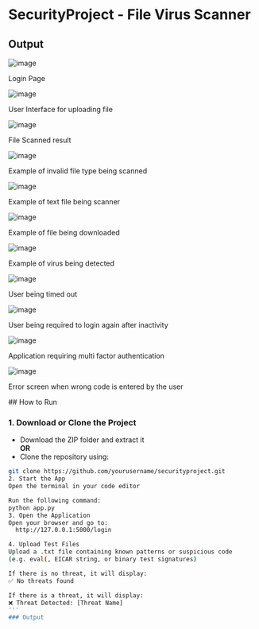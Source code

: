 

# SecurityProject - File Virus Scanner
## Output

![image](https://github.com/user-attachments/assets/0f0ca6f5-ddcc-4e09-82b1-32c8a6d3a254)

<p>Login Page</p>

![image](https://github.com/user-attachments/assets/7958e7ca-7646-4a04-b2dd-6171a0dc32c2)

<P>User Interface for uploading file</P>

![image](https://github.com/user-attachments/assets/e137039c-1463-484a-94cd-41b1f43fa088)

<P>File Scanned result</P>

![image](https://github.com/user-attachments/assets/8f328601-dffe-4b2e-9cff-b098dc990ec3)

<p>Example of invalid file type being scanned</p>

![image](https://github.com/user-attachments/assets/862d5efc-26c5-40e7-bd36-69ae314068f6)

<p>Example of text file being scanner</p>

![image](https://github.com/user-attachments/assets/00df7f60-df4e-46c7-8562-b1c59ae47571)

<p>Example of file being downloaded </p>

![image](https://github.com/user-attachments/assets/6cb54ce8-2ea0-40c0-ae19-bda14f1066b8)

<p>Example of virus being detected</p>

![image](https://github.com/user-attachments/assets/83792d40-7b5f-48eb-b871-b2e698ae7b45)

<p>User being timed out</p>

![image](https://github.com/user-attachments/assets/635ab194-21cf-49a8-a61e-73e5cc6f1e2a)

<p>User being required to login again after inactivity</p>

![image](https://github.com/user-attachments/assets/8c78e386-a761-4e52-86ec-4482ec5f239a)

<p>Application requiring multi factor authentication</p>

![image](https://github.com/user-attachments/assets/e0523bad-16a2-4108-8c42-b469ab2a6bf1)

<p>Error screen when wrong code is entered by the user</p>
## How to Run

### 1. Download or Clone the Project

- Download the ZIP folder and extract it  
  **OR**
- Clone the repository using:

```bash
git clone https://github.com/yourusername/securityproject.git
2. Start the App
Open the terminal in your code editor

Run the following command:
python app.py
3. Open the Application
Open your browser and go to:
  http://127.0.0.1:5000/login

4. Upload Test Files
Upload a .txt file containing known patterns or suspicious code
(e.g. eval(, EICAR string, or binary test signatures)

If there is no threat, it will display:
✅ No threats found

If there is a threat, it will display:
❌ Threat Detected: [Threat Name]
'''
### Output

